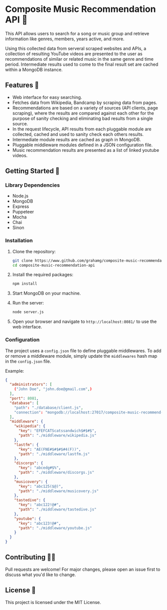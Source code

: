 # Composite Music Recommendation API 🎵

This API allows users to search for a song or music group and retrieve information like genres, members, years active, and more.

Using this collected data from serveral scraped websites and APIs, a collection of resulting YouTube videos are presented to the
user as recommendations of similar or related music in the same genre and time period. Intermediate results used to come to the
final result set are cached within a MongoDB instance.

## Features 🌊

- Web interface for easy searching.
- Fetches data from Wikipedia, Bandcamp by scraping data from pages.
- Recommendations are based on a variety of sources (API clients, page scraping),
  where the results are compared against each other for the purpose of
  sanity checking and eliminating bad results from a single source.
- In the request lifecycle, API results from each pluggable module are
  collected, cached and used to sanity check each others results.
- Intermediate module results are cached as graph in MongoDB.
- Pluggable middleware modules defined in a JSON configuration file.
- Music recommendation results are presented as a list of linked youtube videos.

## Getting Started 🤙

### Library Dependencies

- Node.js
- MongoDB
- Express
- Puppeteer
- Mocha
- Chai
- Sinon 

### Installation

1. Clone the repository:
   ```bash
   git clone https://www.github.com/grahamg/composite-music-recommendation-api composite-music-recommendation-api
   cd composite-music-recommendation-api
   ```

2. Install the required packages:
   ```bash
   npm install
   ```

3. Start MongoDB on your machine.

4. Run the server:
   ```bash
   node server.js
   ```

5. Open your browser and navigate to `http://localhost:8081/` to use the web interface.

### Configuration

The project uses a `config.json` file to define pluggable middlewares. To add or remove a middleware module, simply update the `middlewares` hash map in the `config.json` file.

Example:
```json
{
  "administrators": [
    ("John Doe", "john.doe@gmail.com",)
  ],
  "port": 8081,
  "database": [
    "path": "./database/client.js",
    "connection": "mongodb://localhost:27017/composite-music-recommend-api"
  ],
  "middleware": {
    "wikipedia": {
      "key": "EFEFCATScatssandwich$#$#$",
      "path": "./middleware/wikipedia.js"
    },
    "lastfm": {
      "key": "AE(FNE#$#$#$#4(F))",
      "path": "./middleware/lastfm.js"
    },
    "discorgs": {
      "key": "abcedg#$%",
      "path": "./middleware/discorgs.js"
    },
    "musicovery": {
      "key": "abc125($@)",
      "path": "./middleware/musicovery.js"
    },
    "tastedive": {
      "key": "abc122!@#",
      "path": "./middleware/tastedive.js"
    },
    "youtube": {
      "key": "abc123!@#",
      "path": "./middleware/youtube.js"
    }
  }
}
```

## Contributing 🏄‍♂️

Pull requests are welcome! For major changes, please open an issue first to discuss what you'd like to change.

## License 🌺

This project is licensed under the MIT License.

